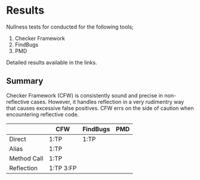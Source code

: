 # Results

Nullness tests for conducted for the following tools;

1. Checker Framework
2. FindBugs
3. PMD

Detailed results available in the links.

## Summary

Checker Framework (CFW) is consistently sound and precise in non-reflective cases. However, it 
handles reflection in a very rudimentry way that causes excessive false positives. CFW errs on the 
side of caution when encountering reflective code.  

| | CFW | FindBugs | PMD |
| --- | --- | --- | --- |
| Direct | 1:TP | 1:TP | |
| Alias | 1:TP | | |
| Method Call | 1:TP | | |
| Reflection | 1:TP 3:FP | | |

